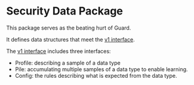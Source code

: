 # Security Data Package

This package serves as the beating hurt of Guard.

It defines data structures that meet the [v1 interface](v1.go).

The [v1 interface](v1.go) includes three interfaces:

- Profile: describing a sample of a data type
- Pile: accumulating multiple samples of a data type to enable learning.
- Config: the rules describing what is expected from the data type.
